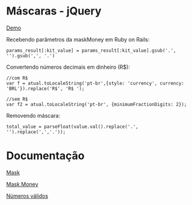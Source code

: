 # Máscaras - jQuery

[Demo](https://raw.githack.com/ValterAndrei/mask/master/index.html)


Recebendo parâmetros da maskMoney em Ruby on Rails:

```
params_result[:kit_value] = params_result[:kit_value].gsub('.', '').gsub(',', '.')
```

Convertendo números decimais em dinheiro (R$):

```
//com R$
var f = atual.toLocaleString('pt-br',{style: 'currency', currency: 'BRL'}).replace('R$', 'R$ ');

//sem R$
var f2 = atual.toLocaleString('pt-br', {minimumFractionDigits: 2});
```

Removendo máscara:
```
total_value = parseFloat(value.val().replace('.', '').replace(',','.'));
```

# Documentação

[Mask](https://igorescobar.github.io/jQuery-Mask-Plugin/docs.html)

[Mask Money](http://plentz.github.io/jquery-maskmoney/)

[Números válidos](https://www.4devs.com.br/gerador_de_cpf)
